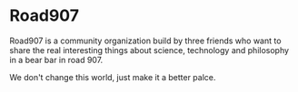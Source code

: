 # Road907

Road907 is a community organization build by three friends who want to share
the real interesting things about science, technology and philosophy in a bear 
bar in road 907.

We don't change this world, just make it a better palce.
